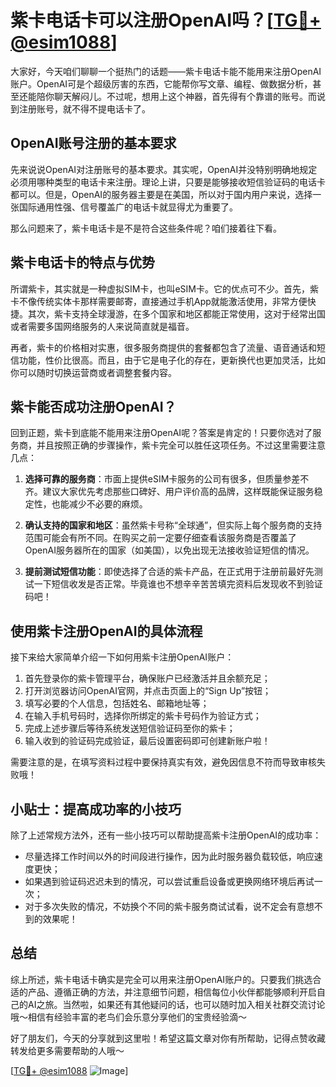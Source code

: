 # 紫卡电话卡可以注册OpenAI吗？[[TG💪+ @esim1088](https://t.me/s/esim1088)]

大家好，今天咱们聊聊一个挺热门的话题——紫卡电话卡能不能用来注册OpenAI账户。OpenAI可是个超级厉害的东西，它能帮你写文章、编程、做数据分析，甚至还能陪你聊天解闷儿。不过呢，想用上这个神器，首先得有个靠谱的账号。而说到注册账号，就不得不提电话卡了。

## OpenAI账号注册的基本要求

先来说说OpenAI对注册账号的基本要求。其实呢，OpenAI并没特别明确地规定必须用哪种类型的电话卡来注册。理论上讲，只要是能够接收短信验证码的电话卡都可以。但是，OpenAI的服务器主要是在美国，所以对于国内用户来说，选择一张国际通用性强、信号覆盖广的电话卡就显得尤为重要了。

那么问题来了，紫卡电话卡是不是符合这些条件呢？咱们接着往下看。

## 紫卡电话卡的特点与优势

所谓紫卡，其实就是一种虚拟SIM卡，也叫eSIM卡。它的优点可不少。首先，紫卡不像传统实体卡那样需要邮寄，直接通过手机App就能激活使用，非常方便快捷。其次，紫卡支持全球漫游，在多个国家和地区都能正常使用，这对于经常出国或者需要多国网络服务的人来说简直就是福音。

再者，紫卡的价格相对实惠，很多服务商提供的套餐都包含了流量、语音通话和短信功能，性价比很高。而且，由于它是电子化的存在，更新换代也更加灵活，比如你可以随时切换运营商或者调整套餐内容。

## 紫卡能否成功注册OpenAI？

回到正题，紫卡到底能不能用来注册OpenAI呢？答案是肯定的！只要你选对了服务商，并且按照正确的步骤操作，紫卡完全可以胜任这项任务。不过这里需要注意几点：

1. **选择可靠的服务商**：市面上提供eSIM卡服务的公司有很多，但质量参差不齐。建议大家优先考虑那些口碑好、用户评价高的品牌，这样既能保证服务稳定性，也能减少不必要的麻烦。
   
2. **确认支持的国家和地区**：虽然紫卡号称“全球通”，但实际上每个服务商的支持范围可能会有所不同。在购买之前一定要仔细查看该服务商是否覆盖了OpenAI服务器所在的国家（如美国），以免出现无法接收验证短信的情况。

3. **提前测试短信功能**：即使选择了合适的紫卡产品，在正式用于注册前最好先测试一下短信收发是否正常。毕竟谁也不想辛辛苦苦填完资料后发现收不到验证码吧！

## 使用紫卡注册OpenAI的具体流程

接下来给大家简单介绍一下如何用紫卡注册OpenAI账户：

1. 首先登录你的紫卡管理平台，确保账户已经激活并且余额充足；
2. 打开浏览器访问OpenAI官网，并点击页面上的“Sign Up”按钮；
3. 填写必要的个人信息，包括姓名、邮箱地址等；
4. 在输入手机号码时，选择你所绑定的紫卡号码作为验证方式；
5. 完成上述步骤后等待系统发送短信验证码至你的紫卡；
6. 输入收到的验证码完成验证，最后设置密码即可创建新账户啦！

需要注意的是，在填写资料过程中要保持真实有效，避免因信息不符而导致审核失败哦！

## 小贴士：提高成功率的小技巧

除了上述常规方法外，还有一些小技巧可以帮助提高紫卡注册OpenAI的成功率：

- 尽量选择工作时间以外的时间段进行操作，因为此时服务器负载较低，响应速度更快；
- 如果遇到验证码迟迟未到的情况，可以尝试重启设备或更换网络环境后再试一次；
- 对于多次失败的情况，不妨换个不同的紫卡服务商试试看，说不定会有意想不到的效果呢！

## 总结

综上所述，紫卡电话卡确实是完全可以用来注册OpenAI账户的。只要我们挑选合适的产品、遵循正确的方法，并注意细节问题，相信每位小伙伴都能够顺利开启自己的AI之旅。当然啦，如果还有其他疑问的话，也可以随时加入相关社群交流讨论哦～相信有经验丰富的老鸟们会乐意分享他们的宝贵经验滴～

好了朋友们，今天的分享就到这里啦！希望这篇文章对你有所帮助，记得点赞收藏转发给更多需要帮助的人哦～

[[TG💪+ @esim1088](https://t.me/s/esim1088) ![Image](https://i.postimg.cc/4NQfJmqS/Snipaste-2025-05-13-00-14-12.png)]